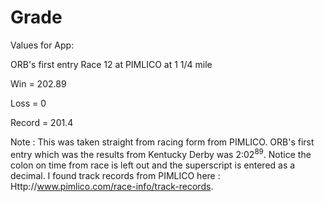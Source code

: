 Grade
=====
Values for App:

ORB's first entry Race 12 at PIMLICO at  1 1/4 mile


Win = 202.89

Loss = 0

Record = 201.4


Note : This was taken straight from racing form from PIMLICO. ORB's first entry which was the results from Kentucky Derby was 2:02<sup>89</sup>. Notice the colon on time from race is left out and the superscript is entered as a decimal. I found track records from PIMLICO here : Http://www.pimlico.com/race-info/track-records.




